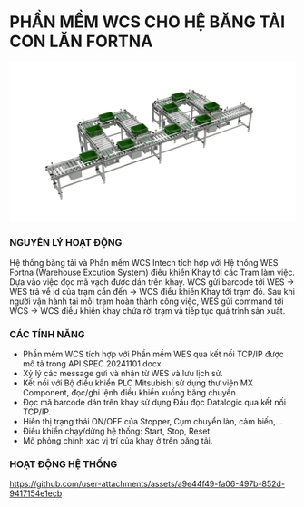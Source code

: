 # PHẦN MỀM WCS CHO HỆ BĂNG TẢI CON LĂN FORTNA

![Warehouse Control Systems](/assets/Fortna.2K.png)

### NGUYÊN LÝ HOẠT ĐỘNG
  Hệ thống băng tải và Phần mềm WCS Intech tích hợp với Hệ thống WES Fortna (Warehouse Excution System) điều khiển Khay tới các Trạm làm việc. 
  Dựa vào việc đọc mã vạch được dán trên khay. WCS gửi barcode tới WES -> WES trả về id của trạm cần đến -> WCS điều khiển Khay tới trạm đó.
  Sau khi người vận hành tại mỗi trạm hoàn thành công việc, WES gửi command tới WCS -> WCS điều khiển khay chứa rời trạm và tiếp tục quá trình sản xuất.

### CÁC TÍNH NĂNG
- Phần mềm WCS tích hợp với Phần mềm WES qua kết nối TCP/IP được mô tả trong API SPEC 20241101.docx
- Xỷ lý các message gửi và nhận từ WES và lưu lịch sử.
- Kết nối với Bộ điều khiển PLC Mitsubishi sử dụng thư viện MX Component, đọc/ghi lệnh điều khiển xuống băng chuyền.
- Đọc mã barcode dán trên khay sử dụng Đầu đọc Datalogic qua kết nối TCP/IP.
- Hiển thị trạng thái ON/OFF của Stopper, Cụm chuyển làn, cảm biến,...
- Điều khiển chạy/dừng hệ thống: Start, Stop, Reset.
- Mô phỏng chính xác vị trí của khay ở trên băng tải.

### HOẠT ĐỘNG HỆ THỐNG
https://github.com/user-attachments/assets/a9e44f49-fa06-497b-852d-9417154e1ecb
